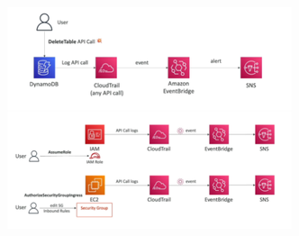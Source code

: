 ![Cloud Trail Event Bridge Integration](../resources/images/cloud-trail/cloud-trail-event-bridge-integration.png)
![Event bridge + cloud trail](../resources/images/cloud-trail/event-bridge-cloud-trail.png)
